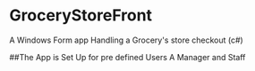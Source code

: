# GroceryStoreFront
A Windows Form app Handling a Grocery's store checkout (c#)

##The App is Set Up for  pre defined Users A Manager and Staff






